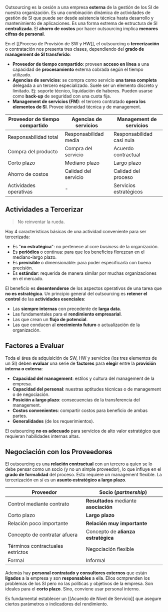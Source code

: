 Outsourcing es la cesión a una empresa **externa** de la gestión de los SI de nuestra organización. Es una combinación dinámica de actividades de gestión de SI que puede ser desde asistencia técnica hasta desarrollo y mantenimiento de aplicaciones. Es una forma extrema de estructura de SI **centralizada**. El **ahorro de costos** por hacer outsourcing implica **menores cifras de personal**.

En el [[Proceso de Provisión de SW y HW]], el outsourcing o **tercerización** o contratación nos presenta tres clases, dependiendo del **grado de management de SI transferido**:
- **Proveedor de tiempo compartido**: proveen **acceso en línea** a una capacidad de **procesamiento** externa cobrada según el tiempo utilizado. 
- **Agencias de servicios**: se compra como servicio **una tarea completa** delegada a un tercero especializado. Suele ser un elemento discreto y limitado. Ej: soporte técnico, liquidación de haberes. Pueden usarse como **back-up** de seguridad con una cuota fija.
- **Management de servicios (FM)**: el tercero contratado **opera los elementos de SI**. Provee idoneidad técnica y de management.

| Proveedor de tiempo compartido | Agencias de servicios | Management de servicios   |
| ------------------------------ | --------------------- | ------------------------- |
| Responsabilidad total          | Responsabilidad media | Responsabilidad casi nula |
| Compra del producto            | Compra del servicio   | Acuerdo contractual       |
| Corto plazo                    | Mediano plazo         | Largo plazo               |
| Ahorro de costos               | Calidad del servicio  | Calidad del proceso       |
| Actividades operativas         | -                     | Servicios estratégicos    |
## Actividades a Tercerizar

>No reinventar la rueda.

Hay 4 características básicas de una actividad conveniente para ser tercerizada:
- Es "**no estratégica**": no pertenece al core *business* de la organización.
- Es **periódica** o continua: para que los beneficios florezcan en el mediano-largo plazo.
- Es **previsible** o dimensionable: para poder especificarla con buena precisión.
- Es **estándar**: requerida de manera similar por muchas organizaciones en el mercado.

El beneficio es **desentenderse** de los aspectos operativos de una tarea que **no es estratégica**. Un principio general del outsourcing es **retener el control** de las **actividades esenciales**:
- Las **siempre internas** con precedente de **larga data**.
- Las fundamentales para el **rendimiento empresarial**.
- Las que crean un **flujo de potencial**.
- Las que conducen al **crecimiento futuro** o actualización de la organización.

## Factores a Evaluar

Toda el área de adquisición de SW, HW y servicios (los tres elementos de un SI) deben **evaluar** una serie de **factores** para **elegir** entre la **provisión interna o externa**:
- **Capacidad del management**: estilos y cultura del management de la empresa.
- **Capacidad del personal**: nuestras aptitudes técnicas o de management o de negociación.
- **Posición a largo plazo**: consecuencias de la transferencia del management.
- **Costos convenientes**: compartir costos para beneficio de ambas partes.
- **Generalidades** (de los requerimientos).

El outsourcing **no es adecuado** para servicios de alto valor estratégico que requieran habilidades internas altas.

## Negociación con los Proveedores

El outsourcing es una **relación contractual** con un tercero a quien se lo debe pensar como un socio (y no un simple proveedor), lo que influye en el **grado de formalidad** del proceso. Esto requiere un management flexible. La tercerización en sí es un **asunto estratégico a largo plazo**.

| Proveedor                        | Socio (*partnership*)                  |
| -------------------------------- | -------------------------------------- |
| Control mediante contrato        | **Resultados** mediante **asociación** |
| Corto plazo                      | **Largo plazo**                        |
| Relación poco importante         | **Relación muy importante**            |
| Concepto de contratar afuera     | Concepto de **alianza estratégica**    |
| Términos contractuales estrictos | Negociación flexible                   |
| Formal                           | Informal                               |

Además hay **personal contratado y consultores externos** que están **ligados** a la empresa y son **responsables** a ella. Ellos ocmprenden los problemas de los SI pero no las políticas y objetivos de la empresa. Son ideales para el **corto plazo**. Sino, conviene usar personal interno.

Es fundamental establecer un [[Acuerdo de Nivel de Servicio]] que asegure ciertos parámetros o indicadores del rendimiento.